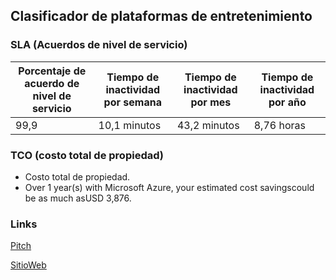 ﻿## Clasificador de plataformas de entretenimiento
### SLA (Acuerdos de nivel de servicio)
|Porcentaje de acuerdo de nivel de servicio   |Tiempo de inactividad por semana   |  Tiempo de inactividad por mes |   Tiempo de inactividad por año|
| ------------ | ------------ | ------------ | ------------ |
| 99,9  | 10,1 minutos  |  43,2 minutos | 8,76 horas  |

### TCO (costo total de propiedad)
- Costo total de propiedad.
- Over 1 year(s) with Microsoft Azure, your estimated cost savingscould be as much asUSD 3,876.


### Links

[Pitch](https://www.tiktok.com/@elsalazar29/video/7043596683283811589?_d=secCgwIARCbDRjEFSACKAESPgo80byTCsdybkJqu%2BDxZXMMtaDJ7xyUjv2MYH%2Fp1c1eAT4hCbcCgfNTPqDeE%2Fp2jh836kSubL%2B1boSadDa2GgA%3D&language=es&preview_pb=0&sec_user_id=MS4wLjABAAAAVwpluEaAynZK6bO1pqAldvIbhFYdJZPBhycEd4J9MesVsBqET9J0lq7Ys2oO5WK5&share_app_name=musically&share_item_id=7043596683283811589&share_link_id=edd431f7-4341-42c9-abff-1327bf60a90d&source=h5_m&timestamp=1639965228&u_code=db8hik8lha3d49&user_id=6801894320107471878&utm_campaign=client_share&utm_medium=android&utm_source=copy&_r=1)

[SitioWeb](https://webforhack.z13.web.core.windows.net/)
